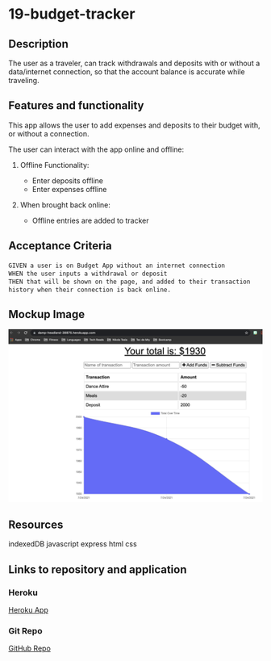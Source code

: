 # 19-budget-tracker

## Description
The user as a traveler, can track withdrawals and deposits with or without a data/internet connection, so that the account balance is accurate while traveling.

## Features and functionality
This app allows the user to add expenses and deposits to their budget with, or without a connection.

The user can interact with the app online and offline:

1) Offline Functionality:
   * Enter deposits offline
   * Enter expenses offline


2) When brought back online:
   * Offline entries are added to tracker
 
## Acceptance Criteria
```
GIVEN a user is on Budget App without an internet connection
WHEN the user inputs a withdrawal or deposit
THEN that will be shown on the page, and added to their transaction history when their connection is back online.
```

## Mockup Image

![Sample Image](assets/sample.png)




## Resources

indexedDB
javascript
express
html
css

## Links to repository and application

### Heroku
[Heroku App](https://damp-headland-38875.herokuapp.com/)

### Git Repo
[GitHub Repo](https://github.com/adina-hc/budget-trackers)
